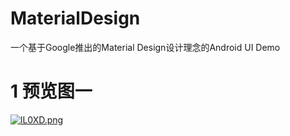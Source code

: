 # MaterialDesign
一个基于Google推出的Material Design设计理念的Android UI Demo

# 1 预览图一

[![lL0XD.png](https://s1.ax1x.com/2017/09/29/lL0XD.png)](https://imgchr.com/i/lLekn)



